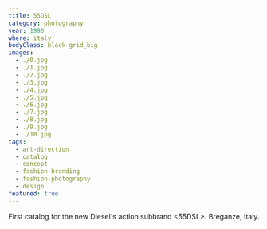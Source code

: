 ```yaml
---
title: 55DSL
category: photography
year: 1998
where: italy
bodyClass: black grid_big
images:
  - ./0.jpg
  - ./1.jpg
  - ./2.jpg
  - ./3.jpg
  - ./4.jpg
  - ./5.jpg
  - ./6.jpg
  - ./7.jpg
  - ./8.jpg
  - ./9.jpg
  - ./10.jpg
tags:
  - art-direction
  - catalog
  - concept
  - fashion-branding
  - fashion-photography
  - design
featured: true
---
```


First catalog for the new Diesel's action subbrand &lt;55DSL&gt;. Breganze, Italy.
